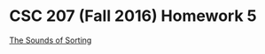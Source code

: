# CSC 207 (Fall 2016) Homework 5

[The Sounds of Sorting](http://www.cs.grinnell.edu/~osera/courses/csc207/16fa/homeworks/05-the-sounds-of-sorting.html)
